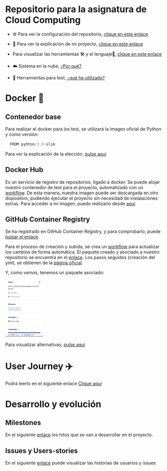 # Repositorio para la asignatura de Cloud Computing
- ⚙️ Para ver la configuración del repositorio, [clique en este enlace](doc/configuración.md)

- 📔 Para ver la explicación de mi proyecto, [clique en este enlace](doc/explicacionProyecto.md)

- Para visualizar las herramientas 🛠️ y el lenguaje🐍, [clique en este enlace](doc/herramientasYLenguaje.md)
- ☁️ Sistema en la nube, [¿Por qué?](doc/sistemaNube.md)

- 🦠 Herramientas para test, [¿qué he utilizado?](doc/test.md)

# Docker 🐋
## Contenedor base
Para realizar el docker para los test, se utilizará la imagen oficial de Python y como versión:
```python
  FROM pyhton:3.9-slim
```
Para ver la explicación de la elección, [pulse aquí](doc/estudioDockerfile.md)

## Docker Hub
Es un servicio de registro de repositorios, ligado a docker. Se puede alojar nuestro contenedor de test para el proyecto, automatizado con un [workflow](.github/workflows/latest.yml). De esta manera, nuestra imagen puede ser descargada en otro dispositivo, pudiendo ejecutar el proyecto sin necesidad de instalaciones extras.
Para acceder a mi imagen, puede realizarlo desde [aquí](https://hub.docker.com/r/jcgq/mii_cc_ugr/tags)
## GitHub Container Registry
Se ha registrado en GitHub Container Registry, y para comprobarlo, puede [pulsar el enlace](https://github.com/jcgq/MII_CC_UGR/pkgs/container/mii_cc_ugr).

Para el proceso de creación y subida, se crea un [workflow](.github/workflows/githubcr.yml) para actualizar los cambios de forma automática. El paquete creado y asociado a nuestro repositorio se encuentra en el [enlace](https://github.com/jcgq/MII_CC_UGR/pkgs/container/mii_cc_ugr). Los pasos seguidos (creación del yml), se obtienen de la [página oficial](https://docs.github.com/en/packages/quickstart).

Y, como vemos, tenemos un paquete asociado:

<img src="doc/imagenes/paquete.png" width="120" height="180">

Para visualizar alternativas, [pulse aquí](doc/alternativasGCR.md)


# User Journey ✈️
Podrá leerlo en el siguiente enlace [Clique aquí](https://github.com/jcgq/MII_CC_UGR/wiki)

# Desarrollo y evolución
## Milestones
En el siguiente [enlace](https://github.com/jcgq/MII_CC_UGR/milestones) los hitos que se van a desarrollar en el proyecto.

## Issues y Users-stories
En el siguiente [enlace](https://github.com/jcgq/MII_CC_UGR/issues) puede visualizar las historias de usuarios y issues
